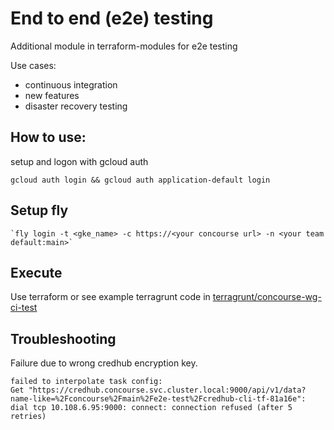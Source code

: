 # End to end (e2e) testing

Additional module in terraform-modules for e2e testing

Use cases:
* continuous integration
* new features
* disaster recovery testing

## How to use:
setup and logon with gcloud auth
```
gcloud auth login && gcloud auth application-default login
```
## Setup fly
```
`fly login -t <gke_name> -c https://<your concourse url> -n <your team default:main>`
```

## Execute
Use terraform or see example terragrunt code in [terragrunt/concourse-wg-ci-test](../terragrunt/concourse-wg-ci-test/e2e-test/)

## Troubleshooting

Failure due to wrong credhub encryption key.
```
failed to interpolate task config:
Get "https://credhub.concourse.svc.cluster.local:9000/api/v1/data?name-like=%2Fconcourse%2Fmain%2Fe2e-test%2Fcredhub-cli-tf-81a16e": 
dial tcp 10.108.6.95:9000: connect: connection refused (after 5 retries)
```
